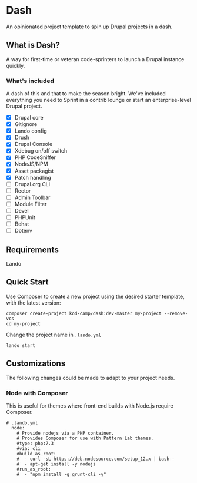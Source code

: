 # Dash

An opinionated project template to spin up Drupal projects in a dash.

## What is Dash?

A way for first-time or veteran code-sprinters to launch a Drupal instance
quickly.

### What's included

A dash of this and that to make the season bright. We've included everything you
need to Sprint in a contrib lounge or start an enterprise-level Drupal project.

- [x] Drupal core
- [x] Gitignore
- [x] Lando config
- [x] Drush
- [x] Drupal Console
- [x] Xdebug on/off switch
- [x] PHP CodeSniffer
- [x] NodeJS/NPM
- [x] Asset packagist
- [x] Patch handling
- [ ] Drupal.org CLI
- [ ] Rector
- [ ] Admin Toolbar
- [ ] Module Filter
- [ ] Devel
- [ ] PHPUnit
- [ ] Behat
- [ ] Dotenv

## Requirements

Lando

## Quick Start

Use Composer to create a new project using the desired starter template, with
the latest version:

```
composer create-project kod-camp/dash:dev-master my-project --remove-vcs
cd my-project
```

Change the project name in `.lando.yml`

```
lando start
```

## Customizations

The following changes could be made to adapt to your project needs.

### Node with Composer

This is useful for themes where front-end builds with Node.js require Composer.

```
# .lando.yml
  node:
    # Provide nodejs via a PHP container.
    # Provides Composer for use with Pattern Lab themes.
    #type: php:7.3
    #via: cli
    #build_as_root:
    #  - curl -sL https://deb.nodesource.com/setup_12.x | bash -
    #  - apt-get install -y nodejs
    #run_as_root:
    #  - "npm install -g grunt-cli -y"
```
